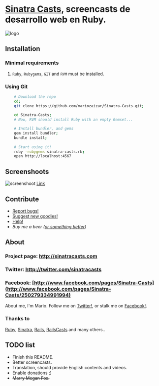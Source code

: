 # [Sinatra Casts][site], screencasts de desarrollo web en Ruby.
![logo](http://github.com/mariozaizar/Sinatra-Casts/raw/master/public/images/logo.png)

## Installation

### Minimal requirements

1. `Ruby`, `Rubygems`, `GIT` and `RVM` must be installed.

### Using Git

```sh
    # Download the repo
    cd;
    git clone https://github.com/mariozaizar/Sinatra-Casts.git;
    
    cd Sinatra-Casts;
    # Now, RVM should install Ruby with an empty Gemset...

    # Install bundler, and gems
    gem install bundler;
    bundle install;
    
    # Start using it!
    ruby -rubygems sinatra-casts.rb;
    open http://localhost:4567
```

## Screenshoots

![screenshoot](http://github.com/mariozaizar/Sinatra-Casts/raw/master/public/images/screenshoot.png)
[Link](http://screencasts.com)

## Contribute

* [Report bugs!](https://github.com/mariozaizar/Sinatra-Casts/issues?labels=Bugs)
* [Suggest new goodies!](https://github.com/mariozaizar/Sinatra-Casts/issues?labels=Features)
* [Help!](https://github.com/mariozaizar/Sinatra-Casts/issues?labels=Help)
* _Buy me a beer ([or something better][amazon])_

## About

### Project page: <http://sinatracasts.com>
### Twitter: <http://twitter.com/sinatracasts>
### Facebook: [http://www.facebook.com/pages/Sinatra-Casts](http://www.facebook.com/pages/Sinatra-Casts/250279334991994)

About me, I'm Mario.
Follow me on [Twitter!][twitter], or stalk me on [Facebook!][facebook].

### Thanks to

[Ruby][ruby], [Sinatra][sinatra], [Rails][rails], [RailsCasts][railscasts] and many others.. 

## TODO list

* Finish this README.
* Better screencasts.
* Translation, should provide English contents and videos.
* Enable donations ;)
* <del>Marry Megan Fox.</del>

[site]: https://sinatracasts.com
[twitter]: http://twitter.com/mariozaizar
[facebook]: http://facebook.com/mariozaizar 
[amazon]: http://amzn.com/w/18ZQSVYATE5M1

[ruby]: http://ruby-lang.org
[git]: http://git-scm.com/
[sinatra]: http://www.sinatrarb.com/
[rails]: http://rubyonrails.org/
[rvm]: https://rvm.beginrescueend.com/
[gem]: http://rubygems.org/
[bash]: http://www.gnu.org/software/bash/
[railscasts]: http://railscasts.com/